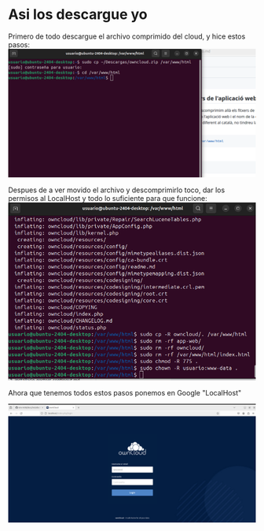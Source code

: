 # Asi los descargue yo
Primero de todo descargue el archivo comprimido del cloud, y hice estos pasos:
  ![Imatge](Imagenes/Hice1.jpeg)


Despues de a ver movido el archivo y descomprimirlo toco, dar los permisos al LocalHost y todo lo suficiente para que funcione:
  ![Imatge](Imagenes/Hice2.jpeg)


Ahora que tenemos todos estos pasos ponemos en Google "LocalHost"

![Imatge](Imagenes/Imagen2.jpeg)
